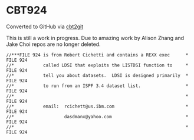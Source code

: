# CBT924
Converted to GitHub via [cbt2git](https://github.com/wizardofzos/cbt2git)

This is still a work in progress. 
Due to amazing work by Alison Zhang and Jake Choi repos are no longer deleted.

```
//***FILE 924 is from Robert Cichetti and contains a REXX exec      *   FILE 924
//*           called LDSI that exploits the LISTDSI function to     *   FILE 924
//*           tell you about datasets.  LDSI is designed primarily  *   FILE 924
//*           to run from an ISPF 3.4 dataset list.                 *   FILE 924
//*                                                                 *   FILE 924
//*           email:  rcichett@us.ibm.com                           *   FILE 924
//*                   dasdmanx@yahoo.com                            *   FILE 924
//*                                                                 *   FILE 924
```
